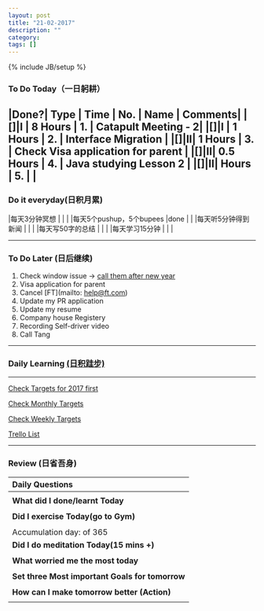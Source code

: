 ```yaml
---
layout: post
title: "21-02-2017"
description: ""
category: 
tags: []
---
```

{% include JB/setup %}


### To Do Today（一日躬耕）

|**Done?**| **Type** | **Time**   | **No.** | **Name** | **Comments**|
|[]|I |  8 Hours    | 1. |	Catapult Meeting - 2| 
|[]|I |  1 Hours    | 2. |  Interface Migration  	|
|[]|II|  1 Hours    | 3. |	Check Visa application for parent  |
|[]|II|  0.5 Hours  | 4. |	Java studying Lesson 2 |
|[]|II|  Hours      | 5. | |
---

### Do it everyday(日积月累)

|每天3分钟冥想             | | 	  |
|每天5个pushup，5个bupees   |done |     |
|每天听5分钟得到新闻      | |	  |
|每天写50字的总结			 | |    |
|每天学习15分钟            | |    |

---

### To Do Later (日后继续) 

1. Check window issue -> [call them after new year](http://neil526.tripod.com/) 
2. Visa application for parent
3. Cancel [FT](mailto: help@ft.com)
4. Update my PR application 
5. Update my resume 
7. Company house Registery
8. Recording Self-driver video
9. Call Tang

---

### Daily Learning [(日积跬步)](https://yitianxu.github.io/2017/01/05/learning-summary)


---

[Check Targets for 2017 first](https://yitianxu.github.io/2016/12/30/resolution-for-2017)

[Check Monthly Targets](https://yitianxu.github.io/pages/monthly%20targets/Monthly)

[Check Weekly Targets](https://yitianxu.github.io/pages/weekly%20targets/Weekly%20Targets) 

[Trello List](https://trello.com/b/oYub62ID/goal-of-year-2016-2017)

---

### Review (日省吾身)

| Daily Questions                   |                                           
|:----------------------------------|
|                                   |
| **What did I done/learnt Today**| 
|    |
| **Did I exercise Today(go to Gym)**|          
|     |
| Accumulation day:  of 365   |
| **Did I do meditation Today(15 mins +)**|          
|     |
|**What worried me the most today**|
|                                |
|**Set three Most important Goals for tomorrow**|
|                                        |
|**How can I make tomorrow better (Action)**|
|                          |
